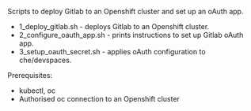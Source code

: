 Scripts to deploy Gitlab to an Openshift cluster and set up an oAuth app.

* 1_deploy_gitlab.sh - deploys Gitlab to an Openshift cluster.
* 2_configure_oauth_app.sh - prints instructions to set up Gitlab oAuth app.
* 3_setup_oauth_secret.sh - applies oAuth configuration to che/devspaces.

Prerequisites:
* kubectl, oc
* Authorised oc connection to an Openshift cluster
